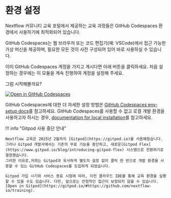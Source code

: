 # 환경 설정

Nextflow 커뮤니티 교육 포털에서 제공하는 교육 과정들은 GitHub Codespaces 환경에서 사용하기에 최적화되어 있습니다.

GitHub Codespaces는 웹 브라우저 또는 코드 편집기(예: VSCode)에서 접근 가능한 가상 머신을 제공하며, 필요한 모든 것이 사전 구성되어 있어 바로 사용하실 수 있습니다.

이미 GitHub Codespaces 계정을 가지고 계시다면 아래 버튼을 클릭하세요. 처음 설정하는 경우에는 이 모듈을 계속 진행하여 계정을 설정해 주세요.

그럼 시작해볼까요?

[![Open in GitHub Codespaces](https://github.com/codespaces/badge.svg)](https://codespaces.new/nextflow-io/training?quickstart=1&ref=master)

GitHub Codespaces에 대한 더 자세한 설정 방법은 [GitHub Codespaces env-setup docs](01_setup.md)를 참고하세요.
GitHub Codespaces를 사용할 수 없고 로컬 개발 환경을 사용하고자 하시는 경우, [documentation for local installation](02_local.md)를 참고하세요.

!!! info "Gitpod 사용 중단 안내"

    Nextflow 교육은 2025년 2월까지 [Gitpod](https://gitpod.io)를 사용해왔습니다.
    그러나 Gitpod 개발사에서는 기존의 무료 기능을 중단하고, 새로운[Gitpod Flex](https://www.gitpod.io/blog/introducing-gitpod-flex) 시스템으로 전환하기로 결정했습니다.
    그러한 이유로,저희는 Gitpod과 유사하게 별도의 설정 없이 클릭 한 번으로 개발 환경을 사용할 수 있는 GitHub Codespaces를 도입하게 되었습니다.

    Gitpod 가입 시기와 서비스 종료 시점에 따라, 이전 클라우드 IDE를 통해 교육 환경을 실행할 수 있을 수도 있습니다. 다만, 앞으로는 안정적인 접근이 보장되지 않을 수 있습니다.
    [Open in Gitpod](https://gitpod.io/#https://github.com/nextflow-io/training).
